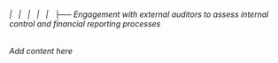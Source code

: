 ###### |   |   |   |   |   ├── Engagement with external auditors to assess internal control and financial reporting processes

*Add content here*